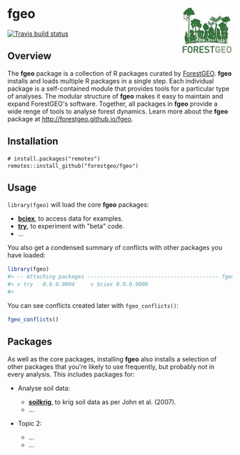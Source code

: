 
<!-- README.md is generated from README.Rmd. Please edit that file -->
fgeo <img src="inst/figures/logo.png" align="right" />
======================================================

[![Travis build status](https://travis-ci.org/forestgeo/fgeo.svg?branch=master)](https://travis-ci.org/forestgeo/fgeo)

Overview
--------

The **fgeo** package is a collection of R packages curated by [ForestGEO](http://www.forestgeo.si.edu/). **fgeo** installs and loads multiple R packages in a single step. Each individual package is a self-contained module that provides tools for a particular type of analyses. The modular structure of **fgeo** makes it easy to maintain and expand ForestGEO's software. Together, all packages in **fgeo** provide a wide renge of tools to analyse forest dynamics. Learn more about the **fgeo** package at <http://forestgeo.github.io/fgeo>.

Installation
------------

    # install.packages("remotes")
    remotes::install_github("forestgeo/fgeo")

Usage
-----

`library(fgeo)` will load the core **fgeo** packages:

-   [**bciex**](https://forestgeo.github.io/bciex/), to access data for examples.
-   [**try**](https://forestgeo.github.io/try/), to experiment with "beta" code.
-   ...

You also get a condensed summary of conflicts with other packages you have loaded:

``` r
library(fgeo)
#> -- Attaching packages ----------------------------------------- fgeo 0.0.0.9000 --
#> v try   0.0.0.9004     v bciex 0.0.0.9000
#> 
```

You can see conflicts created later with `fgeo_conflicts()`:

``` r
fgeo_conflicts()
```

Packages
--------

As well as the core packages, installing **fgeo** also installs a selection of other packages that you're likely to use frequently, but probably not in every analysis. This includes packages for:

-   Analyse soil data:

    -   [**soilkrig**](https://forestgeo.github.io/soilkrig/), to krig soil data as per John et al. (2007).
    -   ...

-   Topic 2:

    -   ...
    -   ...
